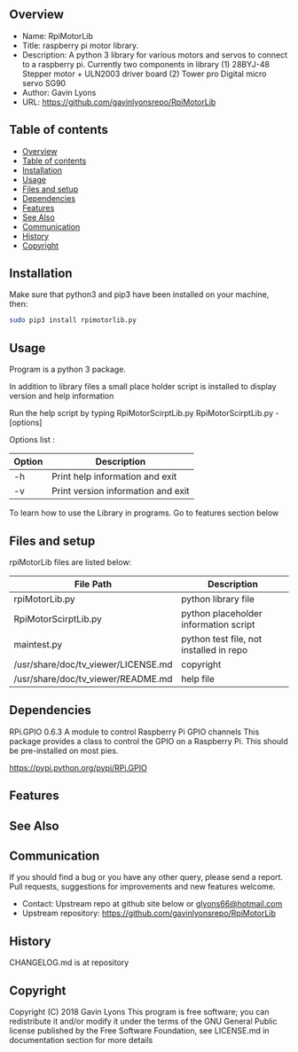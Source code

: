 Overview
--------------------------------------------
* Name: RpiMotorLib
* Title: raspberry pi motor library. 
* Description: A python 3 library for various motors and servos 
to connect to a raspberry pi. Currently two components in library
    (1) 28BYJ-48 Stepper motor + ULN2003 driver board
    (2) Tower pro Digital micro servo SG90
* Author: Gavin Lyons
* URL: https://github.com/gavinlyonsrepo/RpiMotorLib

Table of contents
---------------------------

  * [Overview](#overview)
  * [Table of contents](#table-of-contents)
  * [Installation](#installation)
  * [Usage](#usage)
  * [Files and setup](#files-and-setup)
  * [Dependencies](#dependencies)
  * [Features](#features)
  * [See Also](#see-also)
  * [Communication](#communication)
  * [History](#history)
  * [Copyright](#copyright)

Installation
-----------------------------------------------

Make sure that python3 and pip3 have been installed on your machine, then: 

```sh
sudo pip3 install rpimotorlib.py
```

Usage
-------------------------------------------
Program is a python 3 package. 

In addition to library files a small place holder script is installed
to display version and help information

Run the help script by typing RpiMotorScirptLib.py
RpiMotorScirptLib.py -[options]

Options list :

| Option          | Description     |
| --------------- | --------------- |
| -h  | Print help information and exit |
| -v  | Print version information and exit |

To learn how to use the Library in programs.
Go to features section below

Files and setup
-----------------------------------------
rpiMotorLib files are listed below:

| File Path | Description |
| ------ | ------ |
| rpiMotorLib.py |  python library file |
| RpiMotorScirptLib.py | python placeholder information script  |
| maintest.py | python test file, not installed in repo |
| /usr/share/doc/tv_viewer/LICENSE.md | copyright |
| /usr/share/doc/tv_viewer/README.md | help file |


Dependencies
-----------

RPi.GPIO 0.6.3
A module to control Raspberry Pi GPIO channels
This package provides a class to control the GPIO on a Raspberry Pi.
This should be pre-installed on most pies.  

https://pypi.python.org/pypi/RPi.GPIO

Features
----------------------


See Also
-----------


Communication
-----------
If you should find a bug or you have any other query, 
please send a report.
Pull requests, suggestions for improvements
and new features welcome.
* Contact: Upstream repo at github site below or glyons66@hotmail.com
* Upstream repository: https://github.com/gavinlyonsrepo/RpiMotorLib

History
------------------
CHANGELOG.md is at repository

Copyright
-------------
Copyright (C) 2018 Gavin Lyons 
This program is free software; you can redistribute it and/or modify
it under the terms of the GNU General Public license published by
the Free Software Foundation, see LICENSE.md in documentation section 
for more details
